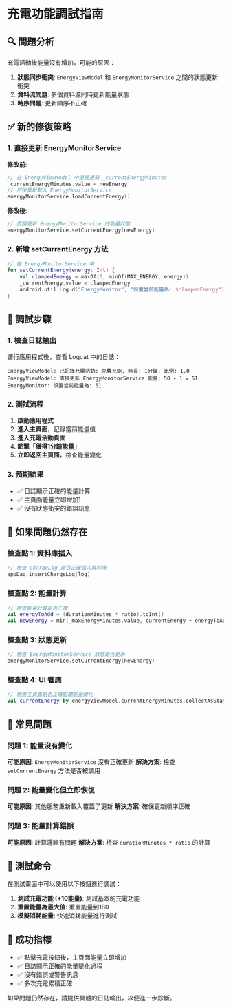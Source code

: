 # 充電功能調試指南

## 🔍 問題分析

充電活動後能量沒有增加，可能的原因：

1. **狀態同步衝突**: `EnergyViewModel` 和 `EnergyMonitorService` 之間的狀態更新衝突
2. **資料流問題**: 多個資料源同時更新能量狀態
3. **時序問題**: 更新順序不正確

## ✅ 新的修復策略

### 1. 直接更新 EnergyMonitorService

**修改前**:
```kotlin
// 在 EnergyViewModel 中直接更新 _currentEnergyMinutes
_currentEnergyMinutes.value = newEnergy
// 然後重新載入 EnergyMonitorService
energyMonitorService.loadCurrentEnergy()
```

**修改後**:
```kotlin
// 直接更新 EnergyMonitorService 的能量狀態
energyMonitorService.setCurrentEnergy(newEnergy)
```

### 2. 新增 setCurrentEnergy 方法

```kotlin
// 在 EnergyMonitorService 中
fun setCurrentEnergy(energy: Int) {
    val clampedEnergy = maxOf(0, minOf(MAX_ENERGY, energy))
    _currentEnergy.value = clampedEnergy
    android.util.Log.d("EnergyMonitor", "設置當前能量為: $clampedEnergy")
}
```

## 🧪 調試步驟

### 1. 檢查日誌輸出

運行應用程式後，查看 Logcat 中的日誌：

```
EnergyViewModel: 已記錄充電活動: 免費充能, 時長: 1分鐘, 比例: 1.0
EnergyViewModel: 直接更新 EnergyMonitorService 能量: 50 + 1 = 51
EnergyMonitor: 設置當前能量為: 51
```

### 2. 測試流程

1. **啟動應用程式**
2. **進入主頁面**，記錄當前能量值
3. **進入充電活動頁面**
4. **點擊「獲得1分鐘能量」**
5. **立即返回主頁面**，檢查能量變化

### 3. 預期結果

- ✅ 日誌顯示正確的能量計算
- ✅ 主頁面能量立即增加1
- ✅ 沒有狀態衝突的錯誤訊息

## 🔧 如果問題仍然存在

### 檢查點 1: 資料庫插入
```kotlin
// 檢查 ChargeLog 是否正確插入資料庫
appDao.insertChargeLog(log)
```

### 檢查點 2: 能量計算
```kotlin
// 檢查能量計算是否正確
val energyToAdd = (durationMinutes * ratio).toInt()
val newEnergy = min(_maxEnergyMinutes.value, currentEnergy + energyToAdd)
```

### 檢查點 3: 狀態更新
```kotlin
// 檢查 EnergyMonitorService 狀態是否更新
energyMonitorService.setCurrentEnergy(newEnergy)
```

### 檢查點 4: UI 響應
```kotlin
// 檢查主頁面是否正確監聽能量變化
val currentEnergy by energyViewModel.currentEnergyMinutes.collectAsState()
```

## 🚨 常見問題

### 問題 1: 能量沒有變化
**可能原因**: `EnergyMonitorService` 沒有正確更新
**解決方案**: 檢查 `setCurrentEnergy` 方法是否被調用

### 問題 2: 能量變化但立即恢復
**可能原因**: 其他服務重新載入覆蓋了更新
**解決方案**: 確保更新順序正確

### 問題 3: 能量計算錯誤
**可能原因**: 計算邏輯有問題
**解決方案**: 檢查 `durationMinutes * ratio` 的計算

## 📱 測試命令

在測試畫面中可以使用以下按鈕進行調試：

1. **測試充電功能 (+10能量)**: 測試基本的充電功能
2. **重置能量為最大值**: 重置能量到180
3. **模擬消耗能量**: 快速消耗能量進行測試

## 🎯 成功指標

- ✅ 點擊充電按鈕後，主頁面能量立即增加
- ✅ 日誌顯示正確的能量變化過程
- ✅ 沒有錯誤或警告訊息
- ✅ 多次充電累積正確

如果問題仍然存在，請提供具體的日誌輸出，以便進一步診斷。
